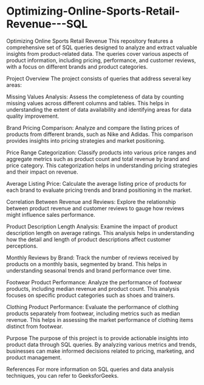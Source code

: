 # Optimizing-Online-Sports-Retail-Revenue---SQL
Optimizing Online Sports Retail Revenue 
This repository features a comprehensive set of SQL queries designed to analyze and extract valuable insights from product-related data. The queries cover various aspects of product information, including pricing, performance, and customer reviews, with a focus on different brands and product categories.

Project Overview
The project consists of queries that address several key areas:

Missing Values Analysis: Assess the completeness of data by counting missing values across different columns and tables. This helps in understanding the extent of data availability and identifying areas for data quality improvement.

Brand Pricing Comparison: Analyze and compare the listing prices of products from different brands, such as Nike and Adidas. This comparison provides insights into pricing strategies and market positioning.

Price Range Categorization: Classify products into various price ranges and aggregate metrics such as product count and total revenue by brand and price category. This categorization helps in understanding pricing strategies and their impact on revenue.

Average Listing Price: Calculate the average listing price of products for each brand to evaluate pricing trends and brand positioning in the market.

Correlation Between Revenue and Reviews: Explore the relationship between product revenue and customer reviews to gauge how reviews might influence sales performance.

Product Description Length Analysis: Examine the impact of product description length on average ratings. This analysis helps in understanding how the detail and length of product descriptions affect customer perceptions.

Monthly Reviews by Brand: Track the number of reviews received by products on a monthly basis, segmented by brand. This helps in understanding seasonal trends and brand performance over time.

Footwear Product Performance: Analyze the performance of footwear products, including median revenue and product count. This analysis focuses on specific product categories such as shoes and trainers.

Clothing Product Performance: Evaluate the performance of clothing products separately from footwear, including metrics such as median revenue. This helps in assessing the market performance of clothing items distinct from footwear.

Purpose
The purpose of this project is to provide actionable insights into product data through SQL queries. By analyzing various metrics and trends, businesses can make informed decisions related to pricing, marketing, and product management.

References
For more information on SQL queries and data analysis techniques, you can refer to GeeksforGeeks.
